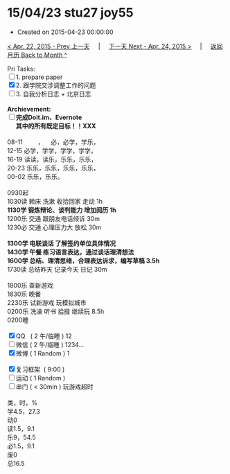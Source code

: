 # 15/04/23 stu27 joy55

- Created on 2015-04-23 00:00:00

[< Apr. 22, 2015 - Prev 上一天](/lifelogs/2015/04/d22.md) &nbsp; &nbsp; | &nbsp; &nbsp; [下一天 Next - Apr. 24, 2015 >](/lifelogs/2015/04/d24.md) &nbsp; &nbsp; |  &nbsp; &nbsp; [返回月历 Back to Month ^](/lifelogs/2015/04/index.md)
<br/><div>Pri Tasks:<br/><input type="checkbox" />1. prepare paper</div>    <div><input type="checkbox" checked="true" />2. 跟学院交涉调整工作的问题</div>    <div><input type="checkbox" />3. 自我分析日志 + 北京日志</div>    <div><br/></div>    <div><b>Archievement:</b></div>    <div><b><input type="checkbox" />完成Doit.im、</b><b>Evernote</b></div>    <div><b>      其中的</b><b>所有</b><b>既定目标！！</b><b>XXX</b></div>    <div>        <div><br/></div>08-11         ，    必，必学，学乐，<br/>12-15 必学，学学，学学，学学，<br/>16-19 读读，读乐，乐乐，乐乐，<br/>20-23 乐乐，乐乐，乐乐，乐乐，    </div>    <div>00-02 乐乐，乐乐。<br/>        <div><br/></div>0930起<br/>1030读 赖床 洗漱 收拾回家 走动 1h    </div>    <div><b>1130学 </b><b>锻炼</b><b>辩论、谈判能力 增加阅历 1h </b></div>    <div>1200乐 交通 跟朋友电话倾诉 30m</div>    <div>1230必 交通 心理压力大 放松 30m </div>    <div><br/></div>    <div><b>1300学 电联谈话 了解签约单位具体情况</b></div>    <div><b>1430学 午餐 练习语言表达，通过谈话理清想法</b></div>    <div><b>1600学 总结、理清思绪，合理表达诉求，编写草稿 3.5h</b></div>    <div>1730读 总结昨天 记录今天 日记 30m</div>    <div><br/></div>    <div>1800乐 查新游戏 </div>    <div>1830乐 晚餐</div>    <div>2230乐 试新游戏 玩模拟城市</div><div>0200乐 洗澡 听书 拾掇 继续玩 8.5h</div><div>0200睡</div>    <div><br/></div>    <div><input type="checkbox" checked="true" />QQ   ( 2 午/临睡 ) 12<br/><input type="checkbox" />微信 ( 2 午/临睡 ) 1234...</div>    <div><input type="checkbox" checked="true" />微博 ( 1 Random ) 1</div>    <div><br/></div>    <div><input type="checkbox" checked="true" />复习框架  ( 9:00 ) <br/></div>    <div><input type="checkbox" />运动 ( 1 Random ) </div>    <div><input type="checkbox" />串门 ( < 30min ) 玩游戏超时</div>    <div>        <div><br/></div>类，时，%<br/>学4.5，27.3<br/>动0<br/>读1.5，9.1<br/>乐9，54.5<br/>必1.5，9.1<br/>废0<br/>总16.5</div>

